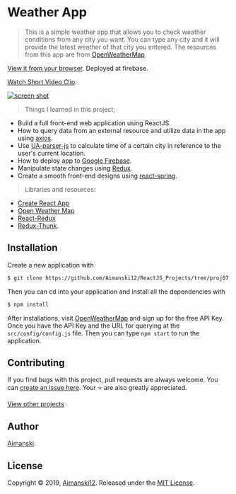 # Weather App

> This is a simple weather app that allows you to check weather conditions from any city you want. You can type any city and it will provide the latest weather of that city you entered. The resources from this app are from [OpenWeatherMap](https://openweathermap.org/). 

[View it from your browser](https://aimanski-weatherapp.firebaseapp.com/). Deployed at firebase.

[Watch Short Video Clip](https://www.youtube.com/watch?v=_M7zkeqpyD8).

<div float="left">
  <a href="https://www.youtube.com/watch?v=_M7zkeqpyD8">
    <img src="https://user-images.githubusercontent.com/32781697/58397784-25027800-8018-11e9-8df8-739d52ddc9f8.gif" alt="screen shot">
  </a>
</div>

> Things I learned in this project;
* Build a full front-end web application using ReactJS.
* How to query data from an external resource and utilize data in the app using [axios](https://www.npmjs.com/package/axios).
* Use [UA-parser-js](https://www.npmjs.com/package/ua-parser-js) to calculate time of a certain city in reference to the user's current location. 
* How to deploy app to [Google Firebase](https://firebase.google.com/).
* Manipulate state changes using [Redux](https://redux.js.org/).
* Create a smooth front-end designs using [react-spring](https://www.npmjs.com/package/react-spring).

> Libraries and resources:
  * [Create React App](https://facebook.github.io/create-react-app/docs/getting-started)
  * [Open Weather Map](https://openweathermap.org/)
  * [React-Redux](https://redux.js.org/basics/usage-with-react)
  * [Redux-Thunk](https://www.npmjs.com/package/redux-thunk).

## Installation

Create a new application with 

```bash
$ git clone https://github.com/Aimanski12/ReactJS_Projects/tree/proj07 proj-name
```

Then you can cd into your application and install all the dependencies with
```bash
$ npm install
```

After installations, visit [OpenWeatherMap](https://openweathermap.org/) and sign up for the free API Key. Once you have the API Key and the URL for querying at the `src/config/config.js` file. Then you can type `npm start` to run the application.

## Contributing

If you find bugs with this project, pull requests are always welcome. You can [create an issue here](https://github.com/Aimanski12/MyReactNativeProjects/issues/new).
Your :star: are also greatly appreciated.

[View other projects](https://github.com/Aimanski12/MyReactNativeProjects)

## Author

[Aimanski](https://github.com/Aimanski12).

## License 

Copyright © 2019, [Aimanski12](https://github.com/Aimanski12).
Released under the [MIT License](LICENSE).




